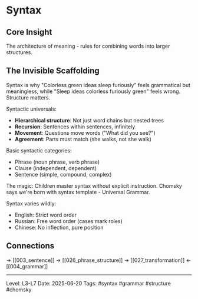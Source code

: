 # Syntax

## Core Insight
The architecture of meaning - rules for combining words into larger structures.

## The Invisible Scaffolding

Syntax is why "Colorless green ideas sleep furiously" feels grammatical but meaningless, while "Sleep ideas colorless furiously green" feels wrong. Structure matters.

Syntactic universals:
- **Hierarchical structure**: Not just word chains but nested trees
- **Recursion**: Sentences within sentences, infinitely
- **Movement**: Questions move words ("What did you see?")
- **Agreement**: Parts must match (she walks, not she walk)

Basic syntactic categories:
- Phrase (noun phrase, verb phrase)
- Clause (independent, dependent)  
- Sentence (simple, compound, complex)

The magic: Children master syntax without explicit instruction. Chomsky says we're born with syntax template - Universal Grammar.

Syntax varies wildly:
- English: Strict word order
- Russian: Free word order (cases mark roles)
- Chinese: No inflection, pure position

## Connections
→ [[003_sentence]]
→ [[026_phrase_structure]]
→ [[027_transformation]]
← [[004_grammar]]

---
Level: L3-L7
Date: 2025-06-20
Tags: #syntax #grammar #structure #chomsky